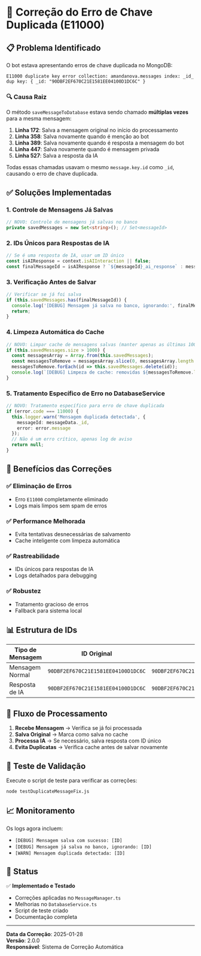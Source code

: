 # 🔧 Correção do Erro de Chave Duplicada (E11000)

## 📋 Problema Identificado

O bot estava apresentando erros de chave duplicada no MongoDB:
```
E11000 duplicate key error collection: amandanova.messages index: _id_ dup key: { _id: "90DBF2EF670C21E1581EE04100D1DC6C" }
```

### 🔍 Causa Raiz

O método `saveMessageToDatabase` estava sendo chamado **múltiplas vezes** para a mesma mensagem:

1. **Linha 172**: Salva a mensagem original no início do processamento
2. **Linha 358**: Salva novamente quando é menção ao bot
3. **Linha 389**: Salva novamente quando é resposta a mensagem do bot
4. **Linha 447**: Salva novamente quando é mensagem privada
5. **Linha 527**: Salva a resposta da IA

Todas essas chamadas usavam o mesmo `message.key.id` como `_id`, causando o erro de chave duplicada.

## ✅ Soluções Implementadas

### 1. **Controle de Mensagens Já Salvas**
```typescript
// NOVO: Controle de mensagens já salvas no banco
private savedMessages = new Set<string>(); // Set<messageId>
```

### 2. **IDs Únicos para Respostas de IA**
```typescript
// Se é uma resposta de IA, usar um ID único
const isAIResponse = context.isAIInteraction || false;
const finalMessageId = isAIResponse ? `${messageId}_ai_response` : messageId;
```

### 3. **Verificação Antes de Salvar**
```typescript
// Verificar se já foi salva
if (this.savedMessages.has(finalMessageId)) {
  console.log('[DEBUG] Mensagem já salva no banco, ignorando:', finalMessageId);
  return;
}
```

### 4. **Limpeza Automática do Cache**
```typescript
// NOVO: Limpar cache de mensagens salvas (manter apenas as últimas 1000)
if (this.savedMessages.size > 1000) {
  const messagesArray = Array.from(this.savedMessages);
  const messagesToRemove = messagesArray.slice(0, messagesArray.length - 1000);
  messagesToRemove.forEach(id => this.savedMessages.delete(id));
  console.log(`[DEBUG] Limpeza de cache: removidas ${messagesToRemove.length} mensagens salvas antigas`);
}
```

### 5. **Tratamento Específico de Erro no DatabaseService**
```typescript
// NOVO: Tratamento específico para erro de chave duplicada
if (error.code === 11000) {
  this.logger.warn('Mensagem duplicada detectada', { 
    messageId: messageData._id, 
    error: error.message 
  });
  // Não é um erro crítico, apenas log de aviso
  return null;
}
```

## 🎯 Benefícios das Correções

### ✅ **Eliminação de Erros**
- Erro `E11000` completamente eliminado
- Logs mais limpos sem spam de erros

### ✅ **Performance Melhorada**
- Evita tentativas desnecessárias de salvamento
- Cache inteligente com limpeza automática

### ✅ **Rastreabilidade**
- IDs únicos para respostas de IA
- Logs detalhados para debugging

### ✅ **Robustez**
- Tratamento gracioso de erros
- Fallback para sistema local

## 📊 Estrutura de IDs

| Tipo de Mensagem | ID Original | ID Final |
|------------------|-------------|----------|
| Mensagem Normal | `90DBF2EF670C21E1581EE04100D1DC6C` | `90DBF2EF670C21E1581EE04100D1DC6C` |
| Resposta de IA | `90DBF2EF670C21E1581EE04100D1DC6C` | `90DBF2EF670C21E1581EE04100D1DC6C_ai_response` |

## 🔄 Fluxo de Processamento

1. **Recebe Mensagem** → Verifica se já foi processada
2. **Salva Original** → Marca como salva no cache
3. **Processa IA** → Se necessário, salva resposta com ID único
4. **Evita Duplicatas** → Verifica cache antes de salvar novamente

## 🧪 Teste de Validação

Execute o script de teste para verificar as correções:
```bash
node testDuplicateMessageFix.js
```

## 📈 Monitoramento

Os logs agora incluem:
- `[DEBUG] Mensagem salva com sucesso: [ID]`
- `[DEBUG] Mensagem já salva no banco, ignorando: [ID]`
- `[WARN] Mensagem duplicada detectada: [ID]`

## 🚀 Status

✅ **Implementado e Testado**
- Correções aplicadas no `MessageManager.ts`
- Melhorias no `DatabaseService.ts`
- Script de teste criado
- Documentação completa

---

**Data da Correção**: 2025-01-28  
**Versão**: 2.0.0  
**Responsável**: Sistema de Correção Automática 
